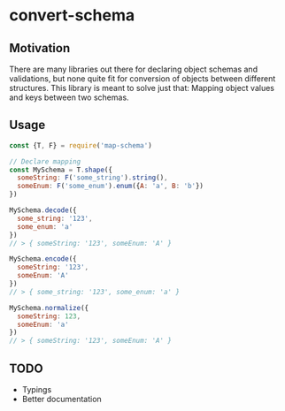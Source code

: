 # convert-schema

## Motivation

There are many libraries out there for declaring object schemas and validations,
but none quite fit for conversion of objects between different structures.
This library is meant to solve just that: Mapping object values and keys between two schemas.

## Usage

```js
const {T, F} = require('map-schema')

// Declare mapping
const MySchema = T.shape({
  someString: F('some_string').string(),
  someEnum: F('some_enum').enum({A: 'a', B: 'b'})
})

MySchema.decode({
  some_string: '123',
  some_enum: 'a'
})
// > { someString: '123', someEnum: 'A' }

MySchema.encode({
  someString: '123',
  someEnum: 'A'
})
// > { some_string: '123', some_enum: 'a' }

MySchema.normalize({
  someString: 123,
  someEnum: 'a'
})
// > { someString: '123', someEnum: 'A' }

```

## TODO

- Typings
- Better documentation
